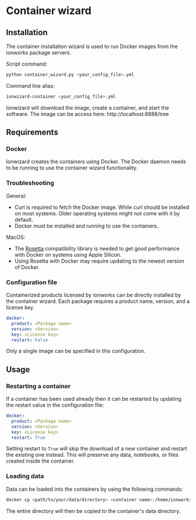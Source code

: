# Container wizard

## Installation

The container installation wizard is used to run Docker images from
the ionworks package servers.

Script command:
```bash
python container_wizard.py <your_config_file>.yml
```
Command line alias:
```bash
ionwizard-container <your_config_file>.yml
```

Ionwizard will download the image, create a container, and start the
software. The image can be access here: http://localhost:8888/tree

## Requirements

### Docker

Ionwizard creates the containers using Docker. The Docker daemon needs to be
running to use the container wizard functionality.

### Troubleshooting

General:
- Curl is required to fetch the Docker image. While curl should be installed 
  on most systems. Older operating systems might not come with it by default.
- Docker must be installed and running to use the containers.

MacOS:
- The [Rosetta](https://developer.apple.com/documentation/apple-silicon/about-the-rosetta-translation-environment) compatibility library is needed to get good 
  performance with Docker on systems using Apple Silicon.
- Using Rosetta with Docker may require updating to the newest version of 
  Docker.

### Configuration file

Containerized products licensed by ionworks can be directly installed by the 
container wizard. Each package requires a product name, version, and a license
key.
```yaml
docker:
  product: <Package name>
  version: <Version>
  key: <License key>
  restart: False
```
Only a single image can be specified in this configuration.

## Usage

### Restarting a container

If a container has been used already then it can be restarted by updating the
restart value in the configuration file:
```yaml
docker:
  product: <Package name>
  version: <Version>
  key: <License key>
  restart: True
```
Setting restart to `True` will skip the download of a new container and 
restart the existing one instead. This will preserve any data, notebooks, or 
files created inside the container.

### Loading data

Data can be loaded into the containers by using the following commands:
```bash
docker cp <path/to/your/data/directory> <container name>:/home/ionworks/data
```
The entire directory will then be copied to the container's data directory.
